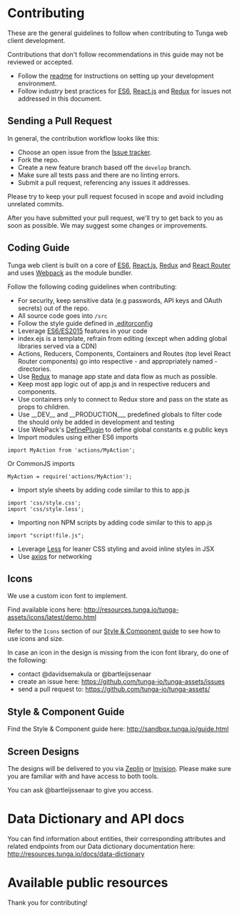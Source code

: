 # Contributing
These are the general guidelines to follow when contributing to Tunga web client development.

Contributions that don't follow recommendations in this guide may not be reviewed or accepted.

* Follow the [readme](https://github.com/tunga-io/tunga-web/blob/master/readme.md) for instructions on setting up your development environment.
* Follow industry best practices for [ES6](http://es6-features.org/), [React.js](https://reactjs.org/) and [Redux](https://redux.js.org/) for issues not addressed in this document.

## Sending a Pull Request

In general, the contribution workflow looks like this:

* Choose an open issue from the [Issue tracker](https://github.com/tunga-io/tunga-web/issues).
* Fork the repo.
* Create a new feature branch based off the `develop` branch.
* Make sure all tests pass and there are no linting errors.
* Submit a pull request, referencing any issues it addresses.

Please try to keep your pull request focused in scope and avoid including unrelated commits.

After you have submitted your pull request, we'll try to get back to you as soon as possible. We may suggest some changes or improvements.

## Coding Guide
Tunga web client is built on a core of [ES6](http://es6-features.org/), [React.js](https://reactjs.org/), [Redux](https://redux.js.org/) and [React Router](https://github.com/ReactTraining/react-router) and uses [Webpack](https://webpack.js.org/) as the module bundler.

Follow the following coding guidelines when contributing:

* For security, keep sensitive data (e.g passwords, API keys and OAuth secrets) out of the repo.
* All source code goes into `/src`
* Follow the style guide defined in [.editorconfig](https://github.com/tunga-io/tunga-web/blob/master/.editorconfig)
* Leverage [ES6/ES2015](https://babeljs.io/docs/learn-es2015/) features in your code
* index.ejs is a template, refrain from editing (except when adding global libraries served via a CDN)
* Actions, Reducers, Components, Containers and Routes (top level React Router components) go into respective - and appropriately named - directories.
* Use [Redux](https://redux.js.org/) to manage app state and data flow as much as possible.
* Keep most app logic out of app.js and in respective reducers and components.
* Use containers only to connect to Redux store and pass on the state as props to children.
* Use \_\_DEV\_\_ and \_\_PRODUCTION\_\__ predefined globals to filter code the should only be added in development and testing
* Use WebPack's [DefinePlugin](https://webpack.js.org/plugins/define-plugin/) to define global constants e.g public keys
* Import modules using either ES6 imports
```
import MyAction from 'actions/MyAction';
```

Or CommonJS imports
```
MyAction = require('actions/MyAction');
```

* Import style sheets by adding code similar to this to app.js
```
import 'css/style.css';
import 'css/style.less';
```

* Importing non NPM scripts by adding code similar to this to app.js
```
import "script!file.js";
```

* Leverage [Less](http://lesscss.org/) for leaner CSS styling and avoid inline styles in JSX
* Use [axios](https://github.com/mzabriskie/axios) for networking

## Icons
We use a custom icon font to implement. 

Find available icons here: http://resources.tunga.io/tunga-assets/icons/latest/demo.html

Refer to the `Icons` section of our [Style & Component guide](http://sandbox.tunga.io/guide.html) to see how to use icons and size.

In case an icon in the design is missing from the icon font library, do one of the following: 
* contact @davidsemakula or @bartleijssenaar 
* create an issue here: https://github.com/tunga-io/tunga-assets/issues
* send a pull request to: https://github.com/tunga-io/tunga-assets/

## Style & Component Guide

Find the Style & Component guide here: http://sandbox.tunga.io/guide.html


## Screen Designs
The designs will be delivered to you via [Zeplin](https://zeplin.io/) or [Invision](https://www.invisionapp.com/). Please make sure you are familiar with and have access to both tools.

You can ask @bartleijssenaar to give you access.

# Data Dictionary and API docs
You can find information about entities, their corresponding attributes and related endpoints from our Data dictionary documentation here: http://resources.tunga.io/docs/data-dictionary

# Available public resources


Thank you for contributing!
